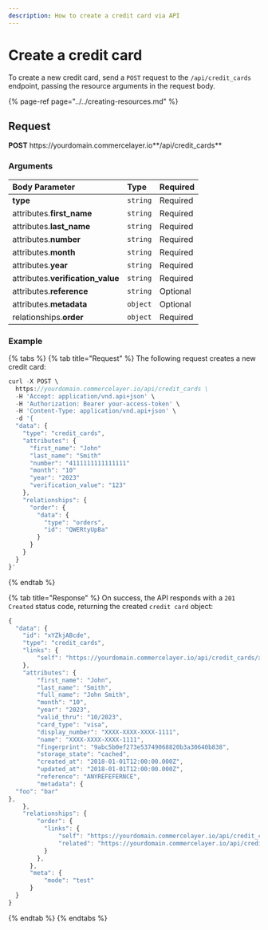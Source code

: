 ```yaml
---
description: How to create a credit card via API
---
```


# Create a credit card

To create a new credit card, send a `POST` request to the `/api/credit_cards` endpoint, passing the resource arguments in the request body.

{% page-ref page="../../creating-resources.md" %}

## Request

**POST** https://<i></i>yourdomain.commercelayer.io**/api/credit_cards**

### Arguments

| Body Parameter | Type | Required |
| :--- | :--- | :--- |
| **type** | `string` | Required |
| attributes.**first_name** | `string` | Required |
| attributes.**last_name** | `string` | Required |
| attributes.**number** | `string` | Required |
| attributes.**month** | `string` | Required |
| attributes.**year** | `string` | Required |
| attributes.**verification_value** | `string` | Required |
| attributes.**reference** | `string` | Optional |
| attributes.**metadata** | `object` | Optional |
| relationships.**order** | `object` | Required |

### Example

{% tabs %}
{% tab title="Request" %}
The following request creates a new credit card:

```javascript
curl -X POST \
  https://yourdomain.commercelayer.io/api/credit_cards \
  -H 'Accept: application/vnd.api+json' \
  -H 'Authorization: Bearer your-access-token' \
  -H 'Content-Type: application/vnd.api+json' \
  -d '{
  "data": {
    "type": "credit_cards",
    "attributes": {
      "first_name": "John"
      "last_name": "Smith"
      "number": "4111111111111111"
      "month": "10"
      "year": "2023"
      "verification_value": "123"
    },
    "relationships": {
      "order": {
        "data": {
          "type": "orders",
          "id": "QWERtyUpBa"
        }
      }
    }
  }
}'
```
{% endtab %}

{% tab title="Response" %}
On success, the API responds with a `201 Created` status code, returning the created `credit card` object:

```javascript
{
  "data": {
    "id": "xYZkjABcde",
    "type": "credit_cards",
    "links": {
        "self": "https://yourdomain.commercelayer.io/api/credit_cards/xYZkjABcde"
    },
    "attributes": {
        "first_name": "John",
        "last_name": "Smith",
        "full_name": "John Smith",
        "month": "10",
        "year": "2023",
        "valid_thru": "10/2023",
        "card_type": "visa",
        "display_number": "XXXX-XXXX-XXXX-1111",
        "name": "XXXX-XXXX-XXXX-1111",
        "fingerprint": "9abc5b0ef273e53749068820b3a30640b838",
        "storage_state": "cached",
        "created_at": "2018-01-01T12:00:00.000Z",
        "updated_at": "2018-01-01T12:00:00.000Z",
        "reference": "ANYREFEFERNCE",
        "metadata": {
  "foo": "bar"
},
    },
    "relationships": {
        "order": {
          "links": {
              "self": "https://yourdomain.commercelayer.io/api/credit_cards/xYZkjABcde/relationships/order",
              "related": "https://yourdomain.commercelayer.io/api/credit_cards/xYZkjABcde/order"
          }
        },
      },
      "meta": {
          "mode": "test"
      }
  }
}
```
{% endtab %}
{% endtabs %}
